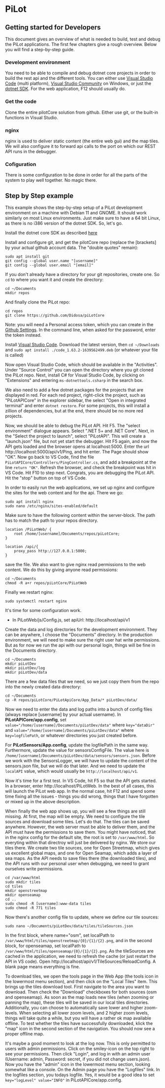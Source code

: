 # PiLot
## Getting started for Developers
This document gives an overview of what is needed to build, test and debug the PiLot applications. The first few chapters give a rough overview. Below you will find a step-by-step guide.
### Development environment
You need to be able to compile and debug dotnet core projects in order to build the rest api and the different tools. You can either use [Visual Studio Code](https://code.visualstudio.com/) (multi platform), [Visual Studio Community](https://visualstudio.microsoft.com/vs/community/) on Windows, or just the [dotnet SDK](https://dotnet.microsoft.com/en-us/download). For the web application, F12 should usually do.

### Get the code
Clone the entire pilotCore solution from github. Either use git, or the built-in functions in Visual Studio.

### nginx
nginx is used to deliver static content (the entire web gui) and the map tiles. We will also configure it to forward api calls to the port on which our REST API runs in the debugger.

### Cofiguration
There is some configuration to be done in order for all the parts of the system to play well together. No magic there. 

## Step by Step example
This example shows the step-by-step setup of a PiLot development environment on a machine with Debian 11 and GNOME. It should work similarly on most Linux environments. Just make sure to have a 64 bit Linux, as there is no i386 version of the dotnet SDK. So, let's go.

Install the dotnet core SDK as described [here](https://docs.microsoft.com/en-us/dotnet/core/install/linux-debian)

Install and configure git, and get the pilotCore repo (replace the [brackets] by your actual github account data. The "double quotes" remain):
```
sudo apt install git
git config --global user.name "[username]"
git config --global user.email "[email]"
```
If you don't already have a directory for your git repositories, create one. So `cd` to where you want it and create the directory:
```
cd ~/Documents
mkdir repos
```
And finally clone the PiLot repo:
```
cd repos
git clone https://github.com/Didosa/piLotCore
```
Note: you will need a Personal access token, which you can create in the [Github Settings](https://github.com/settings/tokens). In the command line, when asked for the password, enter the token instead.

Install [Visual Studio Code](https://code.visualstudio.com/Download). Download the latest version, then `cd ~/Downloads` and `sudo apt install ./code_1.63.2-1639562499.deb` (or whatever your file is called)

Now open Visual Studio Code, which should be available in the "Activities". Under "Source Control" you can open the directory where you git cloned the PiLot repo. Next, install C# for Visual Studio Code, by clicking on "Extensions" and entering `ms-dotnettools.csharp` in the search box.

We also need to add a few dotnet packages for the projects that are displayed in red. For each red project, right-click the project, such as "PiLotAPICore" in the explorer sidebar, the select "Open in integrated terminal" and enter `dotnet restore`. For some projects, this will install a zillion of dependencies, but at the end, there should be no more red projects.

Now, we should be able to debug the PiLot API. Hit F5. The "select environment" dialogue appears. Select ".NET 5+ and .NET Core". Next, in the "Select the project to launch", select "PiLotAPI". This will create a "launch.json" file, but not yet start the debugger. Hit F5 again, and now the API gets loaded and the browser opens at localhost:5000. Enter the url http://localhost:5000/api/v1/Ping, and hit enter. The Page should show "OK". Now go back to VS Code, find the file `PiLotAPICore/Controllers/PingController.cs`, and add a breakpoint at the line `return "OK"`. Refresh the browser, and check the breakpoint was hit in VS Code. Hit F10 to step next. Congrats, you are debugging the PiLot API. Hit the "stop" button on top of VS Code.

In order to easily run the web applications, we set up nginx and configure the sites for the web content and for the api. There we go:

```
sudo apt install nginx
sudo nano /etc/nginx/sites-enabled/default
```
Make sure to have the following content within the server-block.
The path has to match the path to your repos directory.
```
location /PiLotWeb/ {
	root /home/[username]/Documents/repos/piLotCore;
}

location /api/{
	proxy_pass http://127.0.0.1:5000;
}
```
save the file. We also want to give nginx read permissions to the web content. We do this by giving anyone read permissions:
```
cd ~/Documents
chmod -R a+r repos/piLotCore/PiLotWeb
``` 
Finally we restart nginx:
```
sudo systemctl restart nginx
```
It's time for some configuration work.

- In PiLotWeb/js/Config.js, set apiUrl: http://localhost/api/v1

Create the data and log directories for the development environment. They can be anywhere, I choose the "Documents" directory. In the production environment, we will need to make sure the right user hat write permissions. But as for now we run the api with our personal login, things will be fine in the Documents directory.
```
cd ~/Documents
mkdir piLotDev
mkdir piLotDev/log
mkdir piLotDev/data
```
There are a few data files that we need, so we just copy them from the repo into the newly created data directory:

```
cd ~/Documents
cp -R repos/piLotCore/PiLotApiCore/App_Data/* piLotDev/data/
```

Now we need to enter the data and log paths into a bunch of config files (always replace [username] by your actual username).
In **PiLotAPICore/app.config**, set `value="/home/[username]/Documents/piLotDev/data"` where `key="dataDir"` and `value="/home/[username]/Documents/piLotDev/data"` where `key=logfilePath`, or whatever directories you just created before.

For **PiLotSensors/App.config**, update the logfilePath in the same way. Furthermore, update the value for sensorsConfigFile. The value here is `/home/[username]/Documents/piLotDev/data/sensors/sensors.json`. Before we work with the SensorsLogger, we will have to update the content of the sensors.json file, but we will do that later. And we need to update the `localAPI` value, which would usually be `http://localhost/api/v1`.

Now it's time for a first test. In VS Code, hit F5 so that the API gets started. In a browser, enter http://localhost/PiLotWeb. In the best of all cases, this will launch the PiLot web app. In the normal case, hit F12 and spend some time fixing all the issues - things you did wrong, things that I have forgotten or mixed up in the above description.

When finally the web app shows up, you will see a few things are still missing. At first, the map will be empty. We need to configure the tile sources and download some tiles. Let's do that. The tiles can be saved anywhere. However, the web server must be able to deliver them, and the API must have the permissions to save them. You might have noticed, that in the nginx config for the default site, the root is set to `/var/www/html`. So everyting within that directroy will just be delivered by nginx. We store our tiles there. We create two tile sources, one for Open Streetmap, which gives us excellent global maps, and one for Open Seamap, which adds a layer of sea maps. As the API needs to save files there (the downloaded tiles), and the API runs with our personal user when debugging, we need to grant ourselves write permissions.

```
cd /var/www/html
sudo mkdir tiles
cd tiles
mkdir openstreetmap
mkdir openseamap
cd ..
sudo chmod -R [username]:www-data tiles
sudo chmod -R 771 tiles
``` 

Now there's another config file to update, where we define our tile sources:
```
sudo nano ~/Documents/piLotDev/data/tiles/tileSources.json
```
In the first block, where name="osm", set localPath to `/var/www/html/tiles/openstreetmap/{0}/{1}/{2}.png`, and in the second block, for openseamap, set localPath to `/var/www/html/tiles/openseamap/{0}/{1}/{2}.png`. As the tileSources are cached in the application, we need to refresh the cache (or just restart the API in VS code). Open http://localhost/api/v1/TileSources/ReloadConfig. A blank page means everything is fine.

To download tiles, we open the tools page in the Web App (the tools icon in the lowermost menu section), and then click on the "Local Tiles" item. This brings up the tiles download tool. First navigate to the area you want to download. Then check the "Download" checkboxes for both sources (osm and openseamap). As soon as the map loads new tiles (when zooming or panning the map), these tiles will be saved in our local tiles directories. Additionally, you can choose to automatically save lower and higher zoom-levels. When selecting all lower zoom levels, and 2 higher zoom levels, things will take quite a while, but you will have a rather ok map available offline. To test whether the tiles have successfully downloaded, klick the "map" icon in the second section of the navigation. You should now see a proper offline map.

It's maybe a good moment to look at the log now. This is only permitted to users with admin permissions. Click on the smiley-icon on the top right to see your permissions. Then click "Login", and log in with an admin user (Username: admin, Password: secret, if you did not change users.json). Now you have the "admin" icon in the lowermost menu section, looking somewhat like a console. On the Admin page you have the "Logfiles" link. In the logfiles section, you todays logfile. Yes, it would be a good idea to set `key="logLevel" value="INFO"` in PiLotAPICore/app.config.
